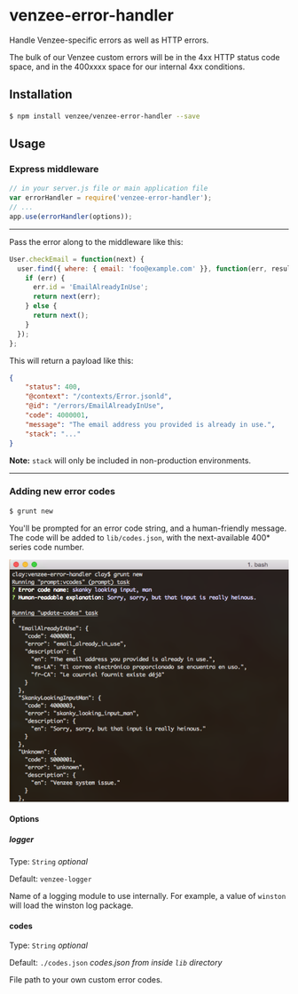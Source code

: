 # venzee-error-handler

Handle Venzee-specific errors as well as HTTP errors.

The bulk of our Venzee custom errors will be in the 4xx HTTP status code space, and in the 400xxxx space for our internal 4xx conditions.

## Installation

```sh
$ npm install venzee/venzee-error-handler --save
```

## Usage

### Express middleware

```js
// in your server.js file or main application file
var errorHandler = require('venzee-error-handler');
// ...
app.use(errorHandler(options));
```

-----
Pass the error along to the middleware like this:

```js
User.checkEmail = function(next) {
  user.find({ where: { email: 'foo@example.com' }}, function(err, results) {
    if (err) {
  	  err.id = 'EmailAlreadyInUse';
	  return next(err);
    } else {
	  return next();
    }
  });
};
```

This will return a payload like this:

```json
{
	"status": 400,
	"@context": "/contexts/Error.jsonld",
	"@id": "/errors/EmailAlreadyInUse",
	"code": 4000001,
	"message": "The email address you provided is already in use.",
	"stack": "..."
}
```

**Note:** `stack` will only be included in non-production environments.


-----
### Adding new error codes

```sh
$ grunt new
```

You'll be prompted for an error code string, and a human-friendly message. The code will be added to `lib/codes.json`, with the next-available 400* series code number.

![grunt new](grunt-new-example.png "grunt new")

#### Options

##### logger

Type: `String` _optional_

Default: `venzee-logger`

Name of a logging module to use internally. For example, a value of `winston` will load the winston log package.

#### codes

Type: `String` _optional_

Default: `./codes.json` _codes.json from inside `lib` directory_

File path to your own custom error codes.


